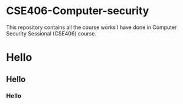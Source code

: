 # CSE406-Computer-security
This repository contains all the course works I have done in Computer Security Sessional (CSE406) course.
# Hello
## Hello
### Hello
